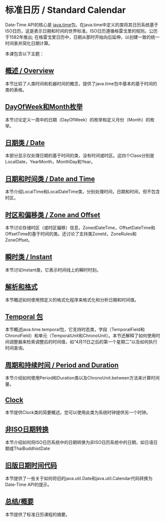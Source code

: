 # 标准日历 / Standard Calendar
Date-Time API的核心是 [java.time](https://docs.oracle.com/javase/8/docs/api/java/time/package-summary.html)包。在java.time中定义的类将其日历系统基于ISO日历，这是表示日期和时间的世界标准。ISO日历遵循格雷戈里的规则。公历于1582年推出; 在格雷戈里日历中，日期从那时开始向后延伸，以创建一致的统一时间表并简化日期计算。

本课包含以下主题：

## [概述 / Overview](/content/datetime/iso/overview.md)

本节比较了人类时间和机器时间的概念，提供了java.time包中基本的基于时间的类的表格。

## [DayOfWeek和Month枚举](/content/datetime/iso/enum.md)

本节讨论定义一周中的日期（DayOfWeek）的枚举和定义月份（Month）的枚举。

## [日期类 / Date](/content/datetime/iso/date.md)

本部分显示仅处理日期的基于时间的类，没有时间或时区。这四个Class分别是LocalDate，YearMonth，MonthDay和Year。

## [日期和时间类 / Date and Time](/content/datetime/iso/datetime.md)

本节介绍LocalTime和LocalDateTime类，分别处理时间，日期和时间，但不包含时区。

## [时区和偏移类 / Zone and Offset](/content/datetime/iso/timezones.md)

本节讨论存储时区（或时区偏移）信息，ZonedDateTime，OffsetDateTime和OffsetTime的基于时间的类。还讨论了支持类ZoneId，ZoneRules和ZoneOffset。

## [瞬时类 / Instant](/content/datetime/iso/instant.md)

本节讨论Instant类，它表示时间线上的瞬时时刻。

## [解析和格式](/content/datetime/iso/format.md)

本节概述如何使用预定义的格式化程序来格式化和分析日期和时间值。

## [Temporal 包](/content/datetime/iso/Temporal.md)

本节概述java.time.temporal包，它支持时态类，字段（TemporalField和ChronoField）和单元（TemporalUnit和ChronoUnit）。本节还解释了如何使用时间调整器来检索调整后的时间值，如“4月11日之后的第一个星期二”以及如何执行时间查询。

## [周期和持续时间 / Period and Duration](/content/datetime/iso/period.md)

本节介绍如何使用Period和Duration类以及ChronoUnit.between方法来计算时间量。

## [Clock](/content/datetime/iso/clock.md)

本节提供Clock类的简要概述。您可以使用此类为系统时钟提供另一个时钟。

## [非ISO日期转换](/content/datetime/iso/nonIso.md)

本节介绍如何将ISO日历系统中的日期转换为非ISO日历系统中的日期，如日语日期或ThaiBuddhistDate

## [旧版日期时间代码](/content/datetime/iso/legacy.md)

本节提供了一些关于如何将旧的java.util.Date和java.util.Calendar代码转换为Date-Time API的提示。

## [总结/概要](/content/datetime/iso/summary.md)

本节提供了标准日历课程的摘要。